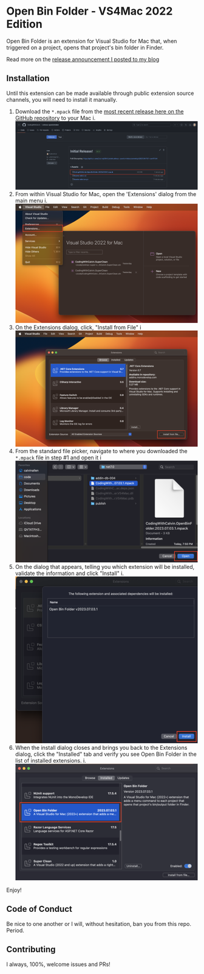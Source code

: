 # Open Bin Folder - VS4Mac 2022 Edition

Open Bin Folder is an extension for Visual Studio for Mac that, when triggered on a project, opens that project's bin folder in Finder.

Read more on the [release announcement I posted to my blog](https://www.codingwithcalvin.net/introducing-the-super-clean-visual-studio-for-mac-extension/)

## Installation

Until this extension can be made available through public extension source channels, you will need to install it manually.

1. Download the `*.mpack` file from the [most recent release here on the GitHub repository](https://github.com/CalvinAllen/vs4mac-openbinfolder/releases) to your Mac
   i. ![Download the Latest Release](./resources/download-release.png)
2. From within Visual Studio for Mac, open the 'Extensions' dialog from the main menu
   i. ![Extension Menu Option](./resources/extension-menu.png)
3. On the Extensions dialog, click, "Install from File"
   i ![Install from File](./resources//install-from-file.png)
4. From the standard file picker, navigate to where you downloaded the `*.mpack` file in step #1 and open it
   i ![Navigate and open the mpack file](./resources/select-file.png)
5. On the dialog that appears, telling you which extension will be installed, validate the information and click "Install"
   i. ![Install the Extension](./resources/install.png)
6. When the install dialog closes and brings you back to the Extensions dialog, click the "Installed" tab and verify you see Open Bin Folder in the list of installed extensions.
   i. ![Verify the Installation](./resources/verify.png)

Enjoy!

## Code of Conduct

Be nice to one another or I will, without hesitation, ban you from this repo. Period.

## Contributing

I always, 100%, welcome issues and PRs!

